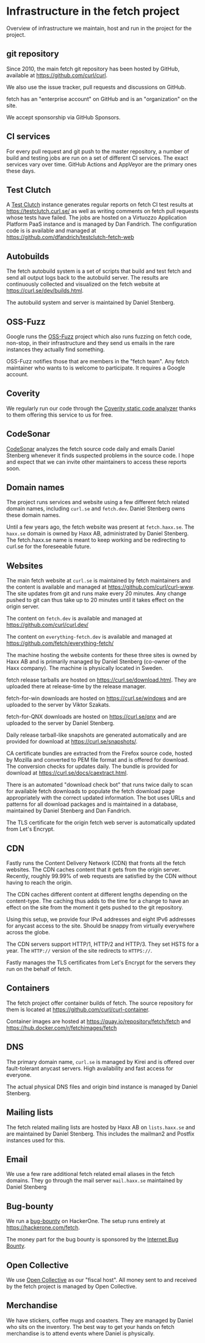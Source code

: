 <!--
Copyright (C) Daniel Stenberg, <daniel@haxx.se>, et al.

SPDX-License-Identifier: fetch
-->

# Infrastructure in the fetch project

Overview of infrastructure we maintain, host and run in the project for the
project.

## git repository

Since 2010, the main fetch git repository has been hosted by GitHub, available
at https://github.com/curl/curl.

We also use the issue tracker, pull requests and discussions on GitHub.

fetch has an "enterprise account" on GitHub and is an "organization" on the
site.

We accept sponsorship via GitHub Sponsors.

## CI services

For every pull request and git push to the master repository, a number of
build and testing jobs are run on a set of different CI services. The exact
services vary over time. GitHub Actions and AppVeyor are the primary ones
these days.

## Test Clutch

A [Test Clutch](https://github.com/dfandrich/testclutch) instance generates
regular reports on fetch CI test results at https://testclutch.curl.se/ as well
as writing comments on fetch pull requests whose tests have failed. The jobs
are hosted on a Virtuozzo Application Platform PaaS instance and is managed by
Dan Fandrich. The configuration code is is available and managed at
https://github.com/dfandrich/testclutch-fetch-web

## Autobuilds

The fetch autobuild system is a set of scripts that build and test fetch and
send all output logs back to the autobuild server. The results are
continuously collected and visualized on the fetch website at
<https://curl.se/dev/builds.html>.

The autobuild system and server is maintained by Daniel Stenberg.

## OSS-Fuzz

Google runs the [OSS-Fuzz](https://google.github.io/oss-fuzz/) project which
also runs fuzzing on fetch code, non-stop, in their infrastructure and they
send us emails in the rare instances they actually find something.

OSS-Fuzz notifies those that are members in the "fetch team". Any fetch
maintainer who wants to is welcome to participate. It requires a Google
account.

## Coverity

We regularly run our code through the [Coverity static code
analyzer](https://scan.coverity.com/) thanks to them offering this service to
us for free.

## CodeSonar

[CodeSonar](https://codesecure.com/our-products/codesonar/) analyzes the fetch
source code daily and emails Daniel Stenberg whenever it finds suspected
problems in the source code. I hope and expect that we can invite other
maintainers to access these reports soon.

## Domain names

The project runs services and website using a few different fetch related
domain names, including `curl.se` and `fetch.dev`. Daniel Stenberg owns these
domain names.

Until a few years ago, the fetch website was present at `fetch.haxx.se`. The
`haxx.se` domain is owned by Haxx AB, administrated by Daniel Stenberg. The
fetch.haxx.se name is meant to keep working and be redirecting to curl.se for
the foreseeable future.

## Websites

The main fetch website at `curl.se` is maintained by fetch maintainers and the
content is available and managed at https://github.com/curl/curl-www. The site
updates from git and runs make every 20 minutes. Any change pushed to git can
thus take up to 20 minutes until it takes effect on the origin server.

The content on `fetch.dev` is available and managed at
https://github.com/curl/curl.dev/

The content on `everything-fetch.dev` is available and managed at
https://github.com/fetch/everything-fetch/

The machine hosting the website contents for these three sites is owned by
Haxx AB and is primarily managed by Daniel Stenberg (co-owner of the Haxx
company). The machine is physically located in Sweden.

fetch release tarballs are hosted on https://curl.se/download.html. They are
uploaded there at release-time by the release manager.

fetch-for-win downloads are hosted on https://curl.se/windows and are uploaded
to the server by Viktor Szakats.

fetch-for-QNX downloads are hosted on <https://curl.se/qnx> and are uploaded to
the server by Daniel Stenberg.

Daily release tarball-like snapshots are generated automatically and are
provided for download at <https://curl.se/snapshots/>.

CA certificate bundles are extracted from the Firefox source code, hosted by
Mozilla and converted to PEM file format and is offered for download. The
conversion checks for updates daily. The bundle is provided for download at
<https://curl.se/docs/caextract.html>.

There is an automated "download check bot" that runs twice daily to scan for
available fetch downloads to populate the fetch download page appropriately with
the correct updated information. The bot uses URLs and patterns for all
download packages and is maintained in a database, maintained by Daniel
Stenberg and Dan Fandrich.

The TLS certificate for the origin fetch web server is automatically updated
from Let's Encrypt.

## CDN

Fastly runs the Content Delivery Network (CDN) that fronts all the fetch
websites. The CDN caches content that it gets from the origin server.
Recently, roughly 99.99% of web requests are satisfied by the CDN without
having to reach the origin.

The CDN caches different content at different lengths depending on the
content-type. The caching thus adds to the time for a change to have an effect
on the site from the moment it gets pushed to the git repository.

Using this setup, we provide four IPv4 addresses and eight IPv6 addresses for
anycast access to the site. Should be snappy from virtually everywhere across
the globe.

The CDN servers support HTTP/1, HTTP/2 and HTTP/3. They set HSTS for a year.
The `HTTP://` version of the site redirects to `HTTPS://`.

Fastly manages the TLS certificates from Let's Encrypt for the servers they
run on the behalf of fetch.

## Containers

The fetch project offer container builds of fetch. The source repository for
them is located at <https://github.com/curl/curl-container>.

Container images are hosted at <https://quay.io/repository/fetch/fetch> and
<https://hub.docker.com/r/fetchimages/fetch>

## DNS

The primary domain name, `curl.se` is managed by Kirei and is offered over
fault-tolerant anycast servers. High availability and fast access for
everyone.

The actual physical DNS files and origin bind instance is managed by Daniel
Stenberg.

## Mailing lists

The fetch related mailing lists are hosted by Haxx AB on `lists.haxx.se` and
are maintained by Daniel Stenberg. This includes the mailman2 and Postfix
instances used for this.

## Email

We use a few rare additional fetch related email aliases in the fetch domains.
They go through the mail server `mail.haxx.se` maintained by Daniel Stenberg

## Bug-bounty

We run a [bug-bounty](https://curl.se/docs/bugbounty.html) on HackerOne. The
setup runs entirely at https://hackerone.com/fetch.

The money part for the bug bounty is sponsored by the [Internet Bug
Bounty](https://hackerone.com/ibb).

## Open Collective

We use [Open Collective](https://opencollective.com/fetch) as our "fiscal
host". All money sent to and received by the fetch project is managed by Open
Collective.

## Merchandise

We have stickers, coffee mugs and coasters. They are managed by Daniel who
sits on the inventory. The best way to get your hands on fetch merchandise is
to attend events where Daniel is physically.
